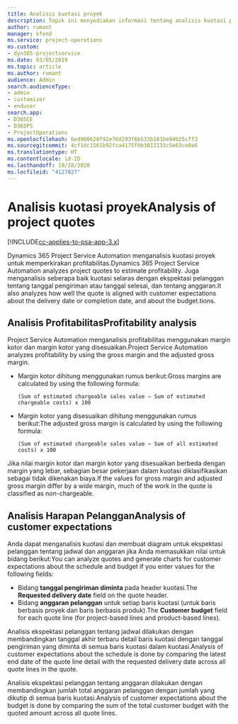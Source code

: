 ```yaml
---
title: Analisis kuotasi proyek
description: Topik ini menyediakan informasi tentang analisis kuotasi proyek.
author: rumant
manager: kfend
ms.service: project-operations
ms.custom:
- dyn365-projectservice
ms.date: 03/05/2019
ms.topic: article
ms.author: rumant
audience: Admin
search.audienceType:
- admin
- customizer
- enduser
search.app:
- D365CE
- D365PS
- ProjectOperations
ms.openlocfilehash: 6ed900620f92e76d293f6b533b101be94b25cff3
ms.sourcegitcommit: 4cf1dc1561b92fca4175f0b3813133c5e63ce8e6
ms.translationtype: HT
ms.contentlocale: id-ID
ms.lasthandoff: 10/28/2020
ms.locfileid: "4127027"
---
```

# <a name="analysis-of-project-quotes"></a><span data-ttu-id="12e33-103">Analisis kuotasi proyek</span><span class="sxs-lookup"><span data-stu-id="12e33-103">Analysis of project quotes</span></span>

[!INCLUDE[cc-applies-to-psa-app-3.x](../includes/cc-applies-to-psa-app-3x.md)]

<span data-ttu-id="12e33-104">Dynamics 365 Project Service Automation menganalisis kuotasi proyek untuk memperkirakan profitabilitas.</span><span class="sxs-lookup"><span data-stu-id="12e33-104">Dynamics 365 Project Service Automation analyzes project quotes to estimate profitability.</span></span> <span data-ttu-id="12e33-105">Juga menganalisis seberapa baik kuotasi selaras dengan ekspektasi pelanggan tentang tanggal pengiriman atau tanggal selesai, dan tentang anggaran.</span><span class="sxs-lookup"><span data-stu-id="12e33-105">It also analyzes how well the quote is aligned with customer expectations about the delivery date or completion date, and about the budget.tions.</span></span>

## <a name="profitability-analysis"></a><span data-ttu-id="12e33-106">Analisis Profitabilitas</span><span class="sxs-lookup"><span data-stu-id="12e33-106">Profitability analysis</span></span>

<span data-ttu-id="12e33-107">Project Service Automation menganalisis profitabilitas menggunakan margin kotor dan margin kotor yang disesuaikan.</span><span class="sxs-lookup"><span data-stu-id="12e33-107">Project Service Automation analyzes profitability by using the gross margin and the adjusted gross margin.</span></span>

- <span data-ttu-id="12e33-108">Margin kotor dihitung menggunakan rumus berikut:</span><span class="sxs-lookup"><span data-stu-id="12e33-108">Gross margins are calculated by using the following formula:</span></span>

  `
    (Sum of estimated chargeable sales value – Sum of estimated chargeable costs) x 100
  `
- <span data-ttu-id="12e33-109">Margin kotor yang disesuaikan dihitung menggunakan rumus berikut:</span><span class="sxs-lookup"><span data-stu-id="12e33-109">The adjusted gross margin is calculated by using the following formula:</span></span>

  `
    (Sum of estimated chargeable sales value – Sum of all estimated costs) x 100
  `

<span data-ttu-id="12e33-110">Jika nilai margin kotor dan margin kotor yang disesuaikan berbeda dengan margin yang lebar, sebagian besar pekerjaan dalam kuotasi diklasifikasikan sebagai tidak dikenakan biaya.</span><span class="sxs-lookup"><span data-stu-id="12e33-110">If the values for gross margin and adjusted gross margin differ by a wide margin, much of the work in the quote is classified as non-chargeable.</span></span>

## <a name="analysis-of-customer-expectations"></a><span data-ttu-id="12e33-111">Analisis Harapan Pelanggan</span><span class="sxs-lookup"><span data-stu-id="12e33-111">Analysis of customer expectations</span></span>

<span data-ttu-id="12e33-112">Anda dapat menganalisis kuotasi dan membuat diagram untuk ekspektasi pelanggan tentang jadwal dan anggaran jika Anda memasukkan nilai untuk bidang berikut:</span><span class="sxs-lookup"><span data-stu-id="12e33-112">You can analyze quotes and generate charts for customer expectations about the schedule and budget if you enter values for the following fields:</span></span>

- <span data-ttu-id="12e33-113">Bidang **tanggal pengiriman diminta** pada header kuotasi.</span><span class="sxs-lookup"><span data-stu-id="12e33-113">The **Requested delivery date** field on the quote header.</span></span>
- <span data-ttu-id="12e33-114">Bidang **anggaran pelanggan** untuk setiap baris kuotasi (untuk baris berbasis proyek dan baris berbasis produk).</span><span class="sxs-lookup"><span data-stu-id="12e33-114">The **Customer budget** field for each quote line (for project-based lines and product-based lines).</span></span>

<span data-ttu-id="12e33-115">Analisis ekspektasi pelanggan tentang jadwal dilakukan dengan membandingkan tanggal akhir terbaru detail baris kuotasi dengan tanggal pengiriman yang diminta di semua baris kuotasi dalam kuotasi.</span><span class="sxs-lookup"><span data-stu-id="12e33-115">Analysis of customer expectations about the schedule is done by comparing the latest end date of the quote line detail with the requested delivery date across all quote lines in the quote.</span></span>

<span data-ttu-id="12e33-116">Analisis ekspektasi pelanggan tentang anggaran dilakukan dengan membandingkan jumlah total anggaran pelanggan dengan jumlah yang dikutip di semua baris kuotasi.</span><span class="sxs-lookup"><span data-stu-id="12e33-116">Analysis of customer expectations about the budget is done by comparing the sum of the total customer budget with the quoted amount across all quote lines.</span></span>
